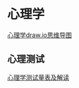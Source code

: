 # 心理学

[心理学draw.io思维导图](https://raw.githubusercontent.com/denganliang/drawio_store/main/psychology.drawio ':include :type=code')


## 心理测试
[心理学测试量表及解读](https://www.sxist.edu.cn/xsgz/xljk/1.htm)
